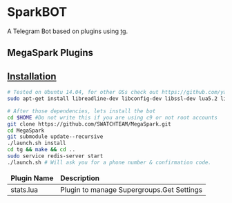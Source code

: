 SparkBOT
============

A Telegram Bot based on plugins using [tg](https://github.com/vysheng/tg).

MegaSpark Plugins
------------
<table>
    <thead>
        <tr>
            <td><strong>Plugin Name</strong></td>
            <td><strong>Description</strong></td>
        </tr>
    </thead>
    <tbody>
        <tr>
            <td>stats.lua</td>
            <td>Plugin to manage Supergroups.Get Settings</td>
        </tr>
        <tr>

[Installation](https://github.com/yagop/telegram-bot/wiki/Installation)
------------

```bash
# Tested on Ubuntu 14.04, for other OSs check out https://github.com/yagop/telegram-bot/wiki/Installation
sudo apt-get install libreadline-dev libconfig-dev libssl-dev lua5.2 liblua5.2-dev libevent-dev make unzip git redis-server g++ libjansson-dev libpython-dev expat libexpat1-dev
```


```bash
# After those dependencies, lets install the bot
cd $HOME #Do not write this if you are using c9 or not root accounts
git clone https://github.com/SWATCHTEAM/MegaSpark.git
cd MegaSpark
git submodule update--recursive
./launch.sh install
cd tg && make && cd ..
sudo service redis-server start
./launch.sh # Will ask you for a phone number & confirmation code.
```
